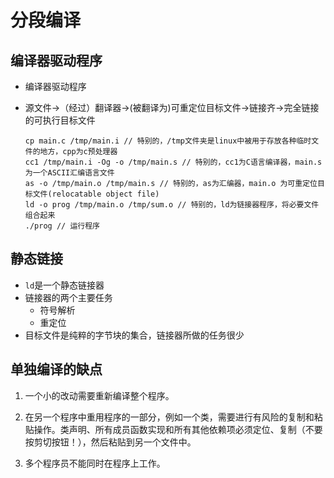 # 分段编译

## 编译器驱动程序

* 编译器驱动程序

* 源文件->（经过）翻译器->(被翻译为)可重定位目标文件->链接齐->完全链接的可执行目标文件

  ```shell
  cp main.c /tmp/main.i // 特别的，/tmp文件夹是linux中被用于存放各种临时文件的地方，cpp为c预处理器
  cc1 /tmp/main.i -Og -o /tmp/main.s // 特别的，cc1为C语言编译器，main.s为一个ASCII汇编语言文件
  as -o /tmp/main.o /tmp/main.s // 特别的，as为汇编器，main.o 为可重定位目标文件(relocatable object file)
  ld -o prog /tmp/main.o /tmp/sum.o // 特别的，ld为链接器程序，将必要文件组合起来
  ./prog // 运行程序
  ```

## 静态链接

* `ld`是一个静态链接器
* 链接器的两个主要任务
  * 符号解析
  * 重定位
* 目标文件是纯粹的字节块的集合，链接器所做的任务很少

## 单独编译的缺点

1. 一个小的改动需要重新编译整个程序。

2.  在另一个程序中重用程序的一部分，例如一个类，需要进行有风险的复制和粘贴操作。类声明、所有成员函数实现和所有其他依赖项必须定位、复制（不要按剪切按钮！），然后粘贴到另一个文件中。

3. 多个程序员不能同时在程序上工作。


